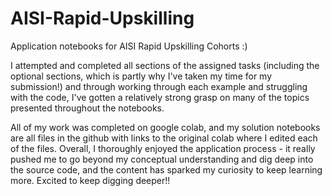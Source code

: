 # AISI-Rapid-Upskilling
Application notebooks for AISI Rapid Upskilling Cohorts :)

I attempted and completed all sections of the assigned tasks (including the optional sections, which is partly why I've taken my time for my submission!) and through working through each example and struggling with the code, I've gotten a relatively strong grasp on many of the topics presented throughout the notebooks.

All of my work was completed on google colab, and my solution notebooks are all files in the github with links to the original colab where I edited each of the files. Overall, I thoroughly enjoyed the application process - it really pushed me to go beyond my conceptual understanding and dig deep into the source code, and the content has sparked my curiosity to keep learning more. Excited to keep digging deeper!!

